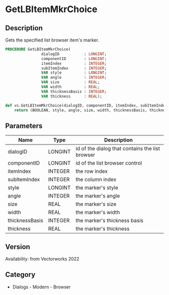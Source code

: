# GetLBItemMkrChoice

## Description
Gets the specified list browser item's marker.

```pascal
PROCEDURE GetLBItemMkrChoice(
				dialogID           : LONGINT;
				componentID        : LONGINT;
				itemIndex          : INTEGER;
				subItemIndex       : INTEGER;
				VAR style          : LONGINT;
				VAR angle          : INTEGER;
				VAR size           : REAL;
				VAR width          : REAL;
				VAR thicknessBasis : INTEGER;
				VAR thickness      : REAL);
```

```python
def vs.GetLBItemMkrChoice(dialogID, componentID, itemIndex, subItemIndex):
    return (BOOLEAN, style, angle, size, width, thicknessBasis, thickness)
```

## Parameters
|Name|Type|Description|
|---|---|---|
|dialogID|LONGINT|id of the dialog that contains the list browser|
|componentID|LONGINT|id of the list browser control|
|itemIndex|INTEGER|the row index|
|subItemIndex|INTEGER|the column index|
|style|LONGINT|the marker's style|
|angle|INTEGER|the marker's angle|
|size|REAL|the marker's size|
|width|REAL|the marker's width|
|thicknessBasis|INTEGER|the marker's thickness basis|
|thickness|REAL|the marker's thickness|

## Version
Availability: from Vectorworks 2022

## Category
* Dialogs - Modern - Browser

